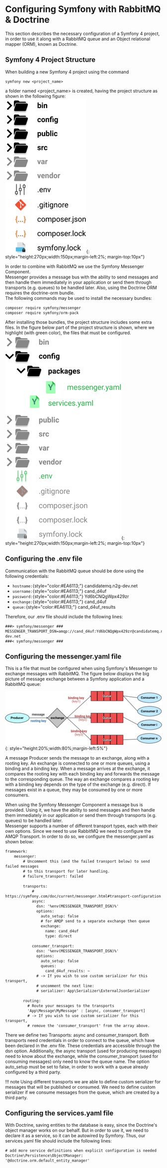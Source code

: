 # Configuring Symfony with RabbitMQ & Doctrine

This section describes the necessary configuration of a Symfony 4 project,
in order to use it along with a RabbitMQ queue and an Object relational mapper (ORM),
known as Doctrine.

## Symfony 4 Project Structure
When building a new Symfony 4 project using the command

    symfony new <project_name>

a folder named <project_name> is created, having the project structure as shown
in the following figure:  
![](img/img1.png){: style="height:270px;width:150px;margin-left:2%; margin-top:10px"}

In order to combine with RabbitMQ we use the Symfony Messenger Component.  
Messenger provides a message bus with the ability to send messages and
then handle them immediately in your application or send them through transports (e.g. queues) to be handled later.
Also, using the Doctrine ORM requires the doctrine-orm bundle.  
The following commands may be used to install the necessary bundles:

    composer require symfony/messenger
    composer require symfony/orm-pack

After installing those bundles, the project structure includes some extra files. In the figure below
part of the project structure is shown, where we highlight (with green color), the files that must be
configured.  
![](img/img2.png){: style="height:270px;width:150px;margin-left:2%; margin-top:10px"}

## Configuring the .env file
Communication with the RabbitMQ queue should be done using the following credentials:

* `hostname:`{style="color:#EA6113;"} candidatemq.n2g-dev.net
* `username:`{style="color:#EA6113;"} cand_d4uf
* `password:`{style="color:#EA6113;"} Yd6bCNQgWpx429zr
* `exchange:`{style="color:#EA6113;"} cand_d4uf
* `queue:`{style="color:#EA6113;"} cand_d4uf_results  

Therefore, our .env file should include the following lines:

    ###> symfony/messenger ###
    MESSENGER_TRANSPORT_DSN=amqp://cand_d4uf:Yd6bCNQgWpx429zr@candidatemq.n2g-dev.net
    ###< symfony/messenger ###

## Configuring the messenger.yaml file
This is a file that must be configured when using Symfony's Messenger to exchange messages with RabbitMQ.
The figure below displays the big picture of message exchange between a Symfony application and a RabbitMQ queue:

![](img/img3.png){: style="height:20%;width:80%;margin-left:5%"}

A message Producer sends the message to an exchange, along with a rooting key. An exchange
is connected to one or more queues, using a binding and a binding key. When a message arrives at
the exchange, it compares the rooting key with each binding key and forwards the message to the
corresponding queue. The way an exchange compares a rooting key with a binding key depends on the
type of the exchange (e.g. direct). If messages exist in a queue, they may be consumed by one or more consumers.

When using the Symfony Messenger Component a message bus is provided. Using it, we have the ability
to send messages and then handle them immediately in our application or send them
through transports (e.g. queues) to be handled later.  
Messenger supports a number of different transport types, each with their own options. Since
we need to use RabbitMQ we need to configure the AMQP Transport. In order to do so, we
configure the messenger.yaml as shown below:

    framework:
        messenger:
            # Uncomment this (and the failed transport below) to send failed messages
            # to this transport for later handling.
            # failure_transport: failed

            transports:
                # https://symfony.com/doc/current/messenger.html#transport-configuration
                async:
                  dsn: '%env(MESSENGER_TRANSPORT_DSN)%'
                  options:
                    auto_setup: false
                    # for AMQP send to a separate exchange then queue
                    exchange:
                      name: cand_d4uf
                      type: direct

                consumer_transport:
                  dsn: '%env(MESSENGER_TRANSPORT_DSN)%'
                  options:
                    auto_setup: false
                    queues:
                      cand_d4uf_results: ~
                  # -> If you wish to use custom serializer for this transport,
                  # uncomment the next line:
                  # serializer: App\Serializer\ExternalJsonSerializer

            routing:
              # Route your messages to the transports
              'App\Message\MyMessage' : [async, consumer_transport]
              # -> If you wish to use custom serializer for this transport,
              # remove the 'consumer_transport' from the array above.

There we define two Transports: async and consumer_transport. Both transports need credentials
in order to connect to the queue, which have been declared in the .env file. These credentials
are accessible through the dsn option. Additionally, the async transport (used for producing messages)
need to know about the exchange, while the consumer_transport (used for consuming messages)
only need to know the queue name. The option auto_setup must be set to false, in order to work with
a queue already configured by a third party.
<!-- <div style="background:#C8E4FF;border-radius:2px;padding:10px 10px; ">
Using different transports we are able to define custom serializer for messages that will be published
or consumed. We need to define custom serializer if we consume messages from the queue, which are created
by a third party.
</div>   -->
!!! note
    Using different transports we are able to define custom serializer for messages that will be published
    or consumed. We need to define custom serializer if we consume messages from the queue, which are created
    by a third party.

## Configuring the services.yaml file
With Doctrine, saving entities to the database is easy, since the Doctrine's object manager works on our behalf.
But in order to use it, we need to declare it as a service, so it can be autowired by Symfony. Thus, our services.yaml
file should include the following lines:

    # add more service definitions when explicit configuration is needed
    Doctrine\Persistence\ObjectManager: '@doctrine.orm.default_entity_manager'

